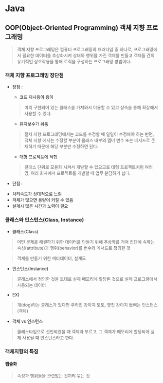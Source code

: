 Java
====

## OOP(Object-Oriented Programming) 객체 지향 프로그래밍

> 객체 지향 프로그래밍은 컴퓨터 프로그래밍의 패러다임 중 하나로,
> 프로그래밍에서 필요한 데이터를 추상화시켜 상태와 행위를 가진 객체를 만들고
> 객체들 간의 유기적인 상호작용을 통해 로직을 구성하는 프로그래밍 방법이다.

### 객체 지향 프로그래밍 장단점

+ 장점 : 

  - 코드 재사용이 용이 
  > 미리 구현되어 있는 클래스를 가져와서 이용할 수 있고 상속을 통해 확장해서 사용할 수 있다.

  - 유지보수가 쉬움
  > 절차 지향 프로그래밍에서는 코드를 수정할 때 일일이 수정해야 하는 반면, 
  > 객체 지향 에서는 수정할 부분이 클래스 내부의 멤버 변수 또는 메서드로 존재하기 때문에 
  > 해당 부분만 수정하면 된다.

  - 대형 프로젝트에 적합
  > 클래스 단위로 모듈화 시켜서 개발할 수 있으므로 대형 프로젝트처럼 여러 명, 여러 회사에서 프로젝트를 개발할 때 업무 분담하기 쉽다.

 + 단점 :
    
  - 처리속도가 상대적으로 느림
  - 객체가 많으면 용량이 커질 수 있음
  - 설계시 많은 시간과 노력이 필요


### 클래스와 인스턴스(Class, Instance)

* 클래스(Class)

> 어떤 문제를 해결하기 위한 데이터를 만들기 위해 추상화를 거쳐 집단에 속하는 속성(attribute)과 행위(behavior)를 변수와 메서드로 정의한 것

> 객체를 만들기 위한 메타데이터, 설계도

+ 인스턴스(Instance)

> 클래스에서 정의한 것을 토대로 실제 메모리에 할당된 것으로 실제 프로그램에서 사용되는 데이터 

* EX)
> 개(dog)라는 클래스가 있다면 우리집 강아지 토토, 옆집 강아지 뽀삐는 인스턴스(객체)

* 객체 vs 인스턴스

> 클래스타입으로 선언되었을 때 객체라 부르고, 그 객체가 메모리에 할당되어 실제 사용될 때 인스턴스라고 한다. 

### 객체지향의 특징

#### 캡슐화

> 속성과 행위들을 관련있는 것끼리 묶는 것






  



